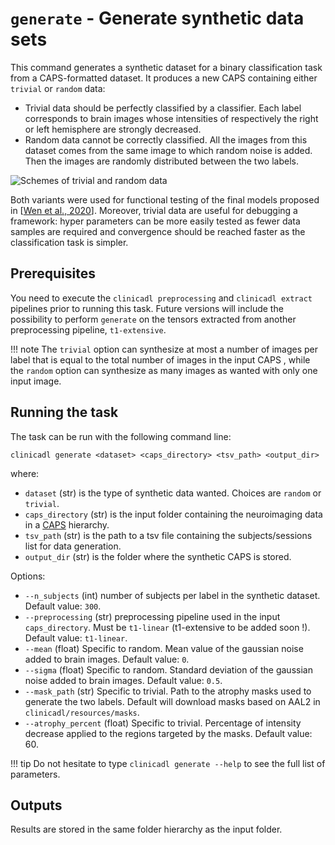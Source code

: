 # `generate` - Generate synthetic data sets

This command generates a synthetic dataset for a binary classification task from a CAPS-formatted dataset. 
It produces a new CAPS containing either `trivial` or `random` data:

- Trivial data should be perfectly classified by a classifier. Each label corresponds to brain images whose intensities of 
respectively the right or left hemisphere are strongly decreased.
- Random data cannot be correctly classified. All the images from this dataset comes from the same image to which random noise is added. 
Then the images are randomly distributed between the two labels.

![Schemes of trivial and random data](../images/generate.png)

Both variants were used for functional testing of the final models proposed in 
[[Wen et al., 2020](https://www.sciencedirect.com/science/article/abs/pii/S1361841520300591)].
Moreover, trivial data are useful for debugging a framework: hyper parameters can be more easily tested as 
fewer data samples are required and convergence should be reached faster as the classification task is simpler.

## Prerequisites
You need to execute the `clinicadl preprocessing` and `clinicadl extract` pipelines prior to running this task.
Future versions will include the possibility to perform `generate` on the tensors extracted from another preprocessing pipeline, 
`t1-extensive`.

!!! note
    The `trivial` option can synthesize at most a number of images per label that is equal to the total number of images 
    in the input CAPS , while the `random` option can synthesize as many images as wanted with only one input image.

## Running the task
The task can be run with the following command line:
```
clinicadl generate <dataset> <caps_directory> <tsv_path> <output_dir>
```
where:

- `dataset` (str) is the type of synthetic data wanted. Choices are `random` or `trivial`.
- `caps_directory` (str) is the input folder containing the neuroimaging data in a [CAPS](https://aramislab.paris.inria.fr/clinica/docs/public/latest/CAPS/Introduction/) hierarchy.
- `tsv_path` (str) is the path to a tsv file containing the subjects/sessions list for data generation.
- `output_dir` (str) is the folder where the synthetic CAPS is stored.


Options:

- `--n_subjects` (int) number of subjects per label in the synthetic dataset. Default value: `300`.
- `--preprocessing` (str) preprocessing pipeline used in the input `caps_directory`. Must be `t1-linear` 
(t1-extensive to be added soon !). Default value: `t1-linear`.
- `--mean` (float) Specific to random. Mean value of the gaussian noise added to brain images. Default value: `0`.
- `--sigma` (float) Specific to random. Standard deviation of the gaussian noise added to brain images. Default value: `0.5`.
- `--mask_path` (str) Specific to trivial. Path to the atrophy masks used to generate the two labels. 
Default will download masks based on AAL2 in `clinicadl/resources/masks`.
- `--atrophy_percent` (float) Specific to trivial. Percentage of intensity decrease applied to the regions targeted by the masks. Default value: 60. 

!!! tip
    Do not hesitate to type `clinicadl generate --help` to see the full list of parameters.


## Outputs
Results are stored in the same folder hierarchy as the input folder. 
